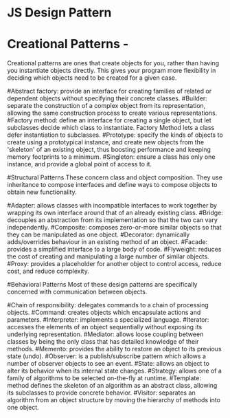# JS Design Pattern

# Creational Patterns -
 Creational patterns are ones that create objects for you, rather than having you instantiate objects directly. This gives your   program more flexibility in deciding which objects need to be created for a given case.

#Abstract factory: provide an interface for creating families of related or dependent objects without specifying their concrete classes.
#Builder: separate the construction of a complex object from its representation, allowing the same construction process to create various representations.
#Factory method: define an interface for creating a single object, but let subclasses decide which class to instantiate. Factory Method lets a class defer instantiation to subclasses.
#Prototype: specify the kinds of objects to create using a prototypical instance, and create new objects from the 'skeleton' of an existing object, thus boosting performance and keeping memory footprints to a minimum.
#Singleton: ensure a class has only one instance, and provide a global point of access to it.


#Structural Patterns
These concern class and object composition. They use inheritance to compose interfaces and define ways to compose objects to obtain new functionality.

#Adapter: allows classes with incompatible interfaces to work together by wrapping its own interface around that of an already existing class.
#Bridge: decouples an abstraction from its implementation so that the two can vary independently.
#Composite: composes zero-or-more similar objects so that they can be manipulated as one object.
#Decorator: dynamically adds/overrides behaviour in an existing method of an object.
#Facade: provides a simplified interface to a large body of code.
#Flyweight: reduces the cost of creating and manipulating a large number of similar objects.
#Proxy: provides a placeholder for another object to control access, reduce cost, and reduce complexity.


#Behavioral Patterns
Most of these design patterns are specifically concerned with communication between objects.

#Chain of responsibility: delegates commands to a chain of processing objects.
#Command: creates objects which encapsulate actions and parameters.
#Interpreter: implements a specialized language.
#Iterator: accesses the elements of an object sequentially without exposing its underlying representation.
#Mediator: allows loose coupling between classes by being the only class that has detailed knowledge of their methods.
#Memento: provides the ability to restore an object to its previous state (undo).
#Observer: is a publish/subscribe pattern which allows a number of observer objects to see an event.
#State: allows an object to alter its behavior when its internal state changes.
#Strategy: allows one of a family of algorithms to be selected on-the-fly at runtime.
#Template: method defines the skeleton of an algorithm as an abstract class, allowing its subclasses to provide concrete behavior.
#Visitor: separates an algorithm from an object structure by moving the hierarchy of methods into one object.

